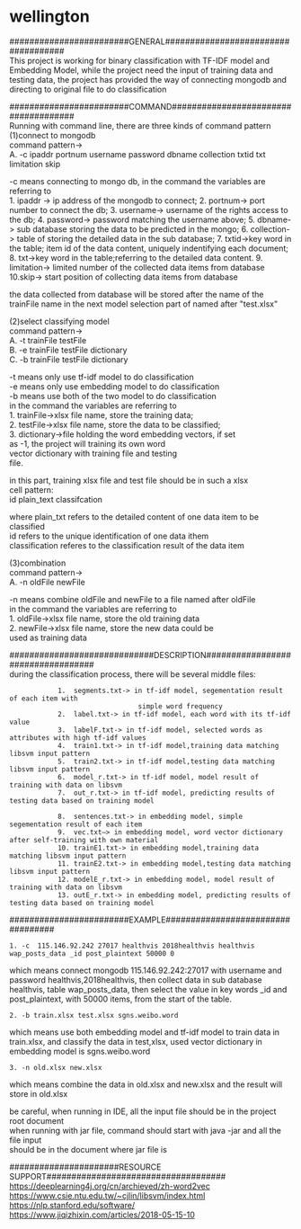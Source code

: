 # wellington

########################GENERAL####################################  
This project is working for binary classification with TF-IDF model and Embedding Model,
while the project need the input of training data and testing data, the project has 
provided the way of connecting mongodb and directing to original file to do classification

########################COMMAND#####################################  
Running with command line, there are three kinds of command pattern  
(1)connect to mongodb  
command pattern->   
			A. -c ipaddr portnum username password dbname collection txtid txt limitation skip  
   
-c means connecting to mongo db, in the command the variables are referring to  
			 1. ipaddr -> ip address of the mongodb to connect;
			 2. portnum-> port number to connect the db;
			 3. username-> username of the rights access to the db;
			 4. password-> password matching the username above;
			 5. dbname-> sub database storing the data to be predicted in the mongo;
			 6. collection-> table of storing the detailed data in the sub database;
			 7. txtid->key word in the table; item id of the data content, uniquely 
			           indentifying each document;
		     8. txt->key word in the table;referring to the detailed data content.
			 9. limitation-> limited number of the collected data items from database
			 10.skip-> start position of collecting data items from database
  
the data collected from database will be stored after the name of the trainFile name in
the next model selection part of named after "test.xlsx"
			 
(2)select classifying model  
command pattern->  
	                   A. -t trainFile testFile  
	                   B. -e trainFile testFile dictionary  
					   C. -b trainFile testFile dictionary  
   
-t means only use tf-idf model to do classification  
-e means only use embedding model to do classification  
-b means use both of the two model to do classification  
in the command the variables are referring to  
	         1. trainFile->xlsx file name, store the training data;  
	         2. testFile->xlsx file name, store the data to be classified;  
			 3. dictionary->file holding the word embedding vectors, if set  
			                as -1, the project will training its own word   
							vector dictionary with training file and testing   
							file.  
	
in this part, training xlsx file and test file should be in such a xlsx  
				cell pattern:  
				id     plain_text   classifcation  
  
where plain_txt refers to the detailed content of one data item to be classified  
id refers to the unique identification of one data ithem  
classification referes to the classification result of the data item  
  
(3)combination  
command pattern->  
				A. -n oldFile newFile    
   
-n means combine oldFile and newFile to a file named after oldFile  
in the command the variables are referring to    
						1. oldFile->xlsx file name, store the old training data  
						2. newFile->xlsx file name, store the new data could be   
									used as training data  
								
#############################DESCRIPTION##################################  
during the classification process, there will be several middle files:  
  
				1.  segments.txt-> in tf-idf model, segementation result of each item with  
									simple word frequency  
				2.  label.txt-> in tf-idf model, each word with its tf-idf value  
				3.  labelF.txt-> in tf-idf model, selected words as attributes with high tf-idf values  
				4.  train1.txt-> in tf-idf model,training data matching libsvm input pattern  
				5.  train2.txt-> in tf-idf model,testing data matching libsvm input pattern  
				6.  model_r.txt-> in tf-idf model, model result of training with data on libsvm   
				7.  out_r.txt-> in tf-idf model, predicting results of testing data based on training model  
			  
				8.  sentences.txt-> in embedding model, simple segementation result of each item  
				9.  vec.txt—> in embedding model, word vector dictionary after self-training with own material  
				10. trainE1.txt-> in embedding model,training data matching libsvm input pattern  
				11. trainE2.txt-> in embedding model,testing data matching libsvm input pattern  
				12. modelE_r.txt-> in embedding model, model result of training with data on libsvm  
				13. outE_r.txt-> in embedding model, predicting results of testing data based on training model  
	   
########################EXAMPLE##################################   
  
	1. -c  115.146.92.242 27017 healthvis 2018healthvis healthvis wap_posts_data _id post_plaintext 50000 0
which means connect mongodb 115.146.92.242:27017 with username and password healthvis,2018healthvis, 
then collect data in sub database healthvis, table wap_posts_data, then select the value in key words
_id and post_plaintext, with 50000 items, from the start of the table.  
   
	2. -b train.xlsx test.xlsx sgns.weibo.word
which means use both embedding model and tf-idf model to train data in train.xlsx, and classify the data
in test,xlsx, used vector dictionary in embedding model is sgns.weibo.word
   
	3. -n old.xlsx new.xlsx
which means combine the data in old.xlsx and new.xlsx and the result will store in old.xlsx
    
be careful, when running in IDE, all the input file should be in the project root document  
when running with jar file, command should start with java -jar   and all the file input  
should be in the document where jar file is  
  
######################RESOURCE SUPPORT####################################  
https://deeplearning4j.org/cn/archieved/zh-word2vec  
https://www.csie.ntu.edu.tw/~cjlin/libsvm/index.html  
https://nlp.stanford.edu/software/  
https://www.jiqizhixin.com/articles/2018-05-15-10  
